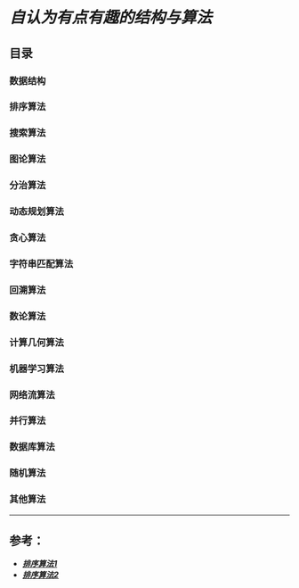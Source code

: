 # ***自认为有点有趣的结构与算法***

## 目录

### 数据结构

### 排序算法

### 搜索算法

### 图论算法

### 分治算法

### 动态规划算法

### 贪心算法

### 字符串匹配算法

### 回溯算法

### 数论算法

### 计算几何算法

### 机器学习算法

### 网络流算法

### 并行算法

### 数据库算法

### 随机算法

### 其他算法
---
## 参考：
- ***[排序算法1](https://www.cnblogs.com/onepixel/p/7674659.html)***
- ***[排序算法2](https://github.com/AllAlgorithms/c)***
